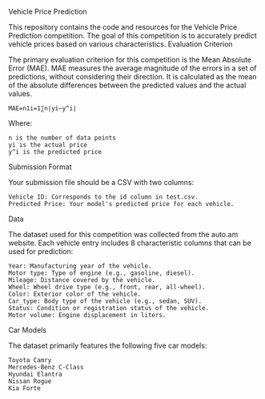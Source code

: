 Vehicle Price Prediction

This repository contains the code and resources for the Vehicle Price Prediction competition. The goal of this competition is to accurately predict vehicle prices based on various characteristics.
Evaluation Criterion

The primary evaluation criterion for this competition is the Mean Absolute Error (MAE). MAE measures the average magnitude of the errors in a set of predictions, without considering their direction. It is calculated as the mean of the absolute differences between the predicted values and the actual values.

    MAE=n1​i=1∑n​∣yi​−y^​i​∣

Where:

    n is the number of data points
    yi​ is the actual price
    y^​i​ is the predicted price

Submission Format

Your submission file should be a CSV with two columns:

    Vehicle ID: Corresponds to the id column in test.csv.
    Predicted Price: Your model's predicted price for each vehicle.

Data

The dataset used for this competition was collected from the auto.am website. Each vehicle entry includes 8 characteristic columns that can be used for prediction:

    Year: Manufacturing year of the vehicle.
    Motor type: Type of engine (e.g., gasoline, diesel).
    Mileage: Distance covered by the vehicle.
    Wheel: Wheel drive type (e.g., front, rear, all-wheel).
    Color: Exterior color of the vehicle.
    Car_type: Body type of the vehicle (e.g., sedan, SUV).
    Status: Condition or registration status of the vehicle.
    Motor volume: Engine displacement in liters.

Car Models

The dataset primarily features the following five car models:

    Toyota Camry
    Mercedes-Benz C-Class
    Hyundai Elantra
    Nissan Rogue
    Kia Forte
